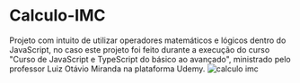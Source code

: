 # Calculo-IMC
Projeto com intuito de utilizar operadores matemáticos e lógicos dentro do JavaScript, no caso este projeto foi feito durante a execução do curso "Curso de JavaScript e TypeScript do básico ao avançado", ministrado pelo professor Luiz Otávio Miranda na plataforma Udemy.
![calculo imc](https://user-images.githubusercontent.com/102833436/226354744-dfb64d6e-8b08-4f87-8a9a-0064f86eaeea.png)
